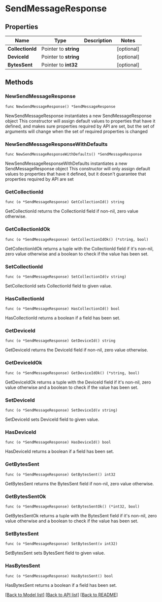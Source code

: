 # SendMessageResponse

## Properties

Name | Type | Description | Notes
------------ | ------------- | ------------- | -------------
**CollectionId** | Pointer to **string** |  | [optional] 
**DeviceId** | Pointer to **string** |  | [optional] 
**BytesSent** | Pointer to **int32** |  | [optional] 

## Methods

### NewSendMessageResponse

`func NewSendMessageResponse() *SendMessageResponse`

NewSendMessageResponse instantiates a new SendMessageResponse object
This constructor will assign default values to properties that have it defined,
and makes sure properties required by API are set, but the set of arguments
will change when the set of required properties is changed

### NewSendMessageResponseWithDefaults

`func NewSendMessageResponseWithDefaults() *SendMessageResponse`

NewSendMessageResponseWithDefaults instantiates a new SendMessageResponse object
This constructor will only assign default values to properties that have it defined,
but it doesn't guarantee that properties required by API are set

### GetCollectionId

`func (o *SendMessageResponse) GetCollectionId() string`

GetCollectionId returns the CollectionId field if non-nil, zero value otherwise.

### GetCollectionIdOk

`func (o *SendMessageResponse) GetCollectionIdOk() (*string, bool)`

GetCollectionIdOk returns a tuple with the CollectionId field if it's non-nil, zero value otherwise
and a boolean to check if the value has been set.

### SetCollectionId

`func (o *SendMessageResponse) SetCollectionId(v string)`

SetCollectionId sets CollectionId field to given value.

### HasCollectionId

`func (o *SendMessageResponse) HasCollectionId() bool`

HasCollectionId returns a boolean if a field has been set.

### GetDeviceId

`func (o *SendMessageResponse) GetDeviceId() string`

GetDeviceId returns the DeviceId field if non-nil, zero value otherwise.

### GetDeviceIdOk

`func (o *SendMessageResponse) GetDeviceIdOk() (*string, bool)`

GetDeviceIdOk returns a tuple with the DeviceId field if it's non-nil, zero value otherwise
and a boolean to check if the value has been set.

### SetDeviceId

`func (o *SendMessageResponse) SetDeviceId(v string)`

SetDeviceId sets DeviceId field to given value.

### HasDeviceId

`func (o *SendMessageResponse) HasDeviceId() bool`

HasDeviceId returns a boolean if a field has been set.

### GetBytesSent

`func (o *SendMessageResponse) GetBytesSent() int32`

GetBytesSent returns the BytesSent field if non-nil, zero value otherwise.

### GetBytesSentOk

`func (o *SendMessageResponse) GetBytesSentOk() (*int32, bool)`

GetBytesSentOk returns a tuple with the BytesSent field if it's non-nil, zero value otherwise
and a boolean to check if the value has been set.

### SetBytesSent

`func (o *SendMessageResponse) SetBytesSent(v int32)`

SetBytesSent sets BytesSent field to given value.

### HasBytesSent

`func (o *SendMessageResponse) HasBytesSent() bool`

HasBytesSent returns a boolean if a field has been set.


[[Back to Model list]](../README.md#documentation-for-models) [[Back to API list]](../README.md#documentation-for-api-endpoints) [[Back to README]](../README.md)


